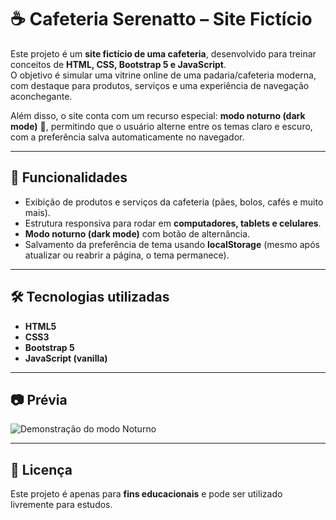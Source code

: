 # ☕ Cafeteria Serenatto – Site Fictício

Este projeto é um **site fictício de uma cafeteria**, desenvolvido para treinar conceitos de **HTML, CSS, Bootstrap 5 e JavaScript**.  
O objetivo é simular uma vitrine online de uma padaria/cafeteria moderna, com destaque para produtos, serviços e uma experiência de navegação aconchegante.  

Além disso, o site conta com um recurso especial: **modo noturno (dark mode)** 🌙, permitindo que o usuário alterne entre os temas claro e escuro, com a preferência salva automaticamente no navegador.  

---

## 🚀 Funcionalidades
- Exibição de produtos e serviços da cafeteria (pães, bolos, cafés e muito mais).  
- Estrutura responsiva para rodar em **computadores, tablets e celulares**.  
- **Modo noturno (dark mode)** com botão de alternância.  
- Salvamento da preferência de tema usando **localStorage** (mesmo após atualizar ou reabrir a página, o tema permanece).  

---

## 🛠 Tecnologias utilizadas
- **HTML5**  
- **CSS3**  
- **Bootstrap 5**  
- **JavaScript (vanilla)**  

---

## 📷 Prévia
![Demonstração do modo Noturno](./assets/Animação.gif) 

---

## 📄 Licença
Este projeto é apenas para **fins educacionais** e pode ser utilizado livremente para estudos.  
